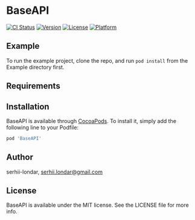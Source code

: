 # BaseAPI

[![CI Status](http://img.shields.io/travis/serhii-londar/BaseAPI.svg?style=flat)](https://travis-ci.org/serhii-londar/BaseAPI)
[![Version](https://img.shields.io/cocoapods/v/BaseAPI.svg?style=flat)](http://cocoapods.org/pods/BaseAPI)
[![License](https://img.shields.io/cocoapods/l/BaseAPI.svg?style=flat)](http://cocoapods.org/pods/BaseAPI)
[![Platform](https://img.shields.io/cocoapods/p/BaseAPI.svg?style=flat)](http://cocoapods.org/pods/BaseAPI)

## Example

To run the example project, clone the repo, and run `pod install` from the Example directory first.

## Requirements

## Installation

BaseAPI is available through [CocoaPods](http://cocoapods.org). To install
it, simply add the following line to your Podfile:

```ruby
pod 'BaseAPI'
```

## Author

serhii-londar, serhii.londar@gmail.com

## License

BaseAPI is available under the MIT license. See the LICENSE file for more info.
